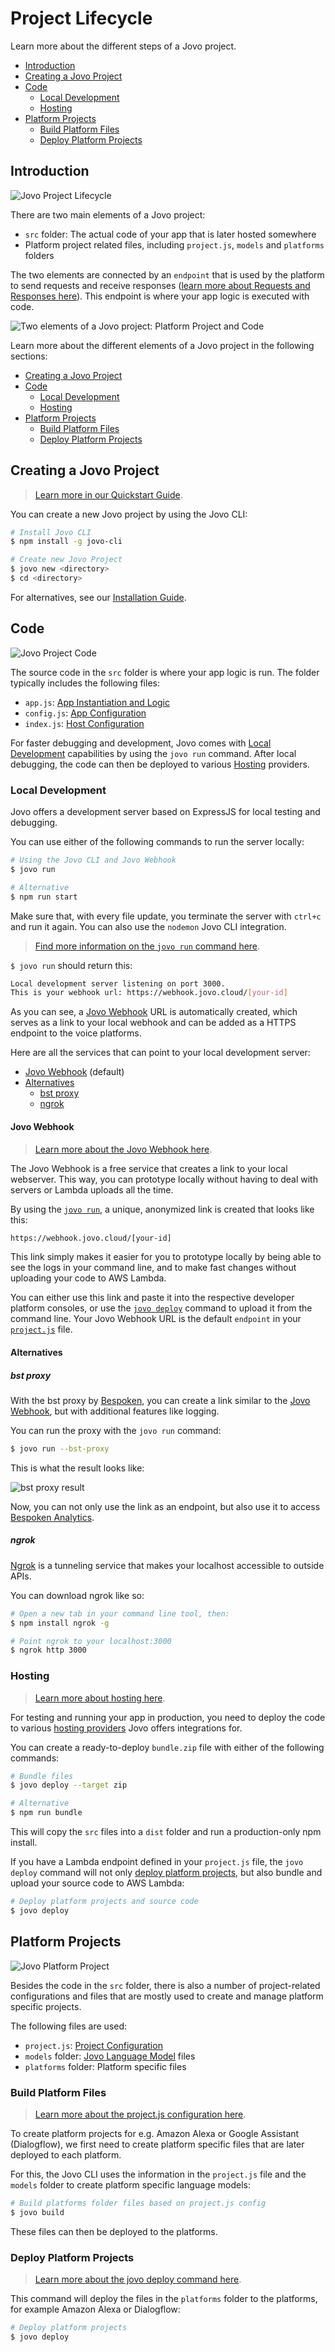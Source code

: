 # Project Lifecycle

Learn more about the different steps of a Jovo project.

* [Introduction](#introduction)
* [Creating a Jovo Project](#creating-a-jovo-project)
* [Code](#code)
   * [Local Development](#local-development)
   * [Hosting](#hosting)
* [Platform Projects](#platform-projects)
   * [Build Platform Files](#build-platform-files)
   * [Deploy Platform Projects](#deploy-platform-projects)

## Introduction

![Jovo Project Lifecycle](../img/project-lifecycle.png)

There are two main elements of a Jovo project:
* `src` folder: The actual code of your app that is later hosted somewhere
* Platform project related files, including `project.js`, `models` and `platforms` folders

The two elements are connected by an `endpoint` that is used by the platform to send requests and receive responses ([learn more about Requests and Responses here](../basic-concepts/requests-responses.md './requests-responses')). This endpoint is where your app logic is executed with code.

![Two elements of a Jovo project: Platform Project and Code](../img/project-lifecycle-elements.png)

Learn more about the different elements of a Jovo project in the following sections:

* [Creating a Jovo Project](#creating-a-jovo-project)
* [Code](#code)
   * [Local Development](#local-development)
   * [Hosting](#hosting)
* [Platform Projects](#platform-projects)
   * [Build Platform Files](#build-platform-files)
   * [Deploy Platform Projects](#deploy-platform-projects)


## Creating a Jovo Project

> [Learn more in our Quickstart Guide](../getting-started './quickstart').

You can create a new Jovo project by using the Jovo CLI:

```sh
# Install Jovo CLI
$ npm install -g jovo-cli

# Create new Jovo Project
$ jovo new <directory>
$ cd <directory>
```

For alternatives, see our [Installation Guide](../getting-started/installation './installation').


## Code

![Jovo Project Code](../img/project-lifecycle-code.png)

The source code in the `src` folder is where your app logic is run. The folder typically includes the following files:

* `app.js`: [App Instantiation and Logic](../configuration/app-js.md './app-js')
* `config.js`: [App Configuration](../configuration/config-js.md './config-js')
* `index.js`: [Host Configuration](../configuration/hosting './hosting')

For faster debugging and development, Jovo comes with [Local Development](#local-development) capabilities by using the `jovo run` command. After local debugging, the code can then be deployed to various [Hosting](#hosting) providers.


### Local Development

Jovo offers a development server based on ExpressJS for local testing and debugging.

You can use either of the following commands to run the server locally:

```sh
# Using the Jovo CLI and Jovo Webhook
$ jovo run

# Alternative
$ npm run start
```

Make sure that, with every file update, you terminate the server with `ctrl+c` and run it again. You can also use the `nodemon` Jovo CLI integration. 

> [Find more information on the `jovo run` command here](../workflows/cli/run.md './cli/run').

`$ jovo run` should return this:

```sh
Local development server listening on port 3000.
This is your webhook url: https://webhook.jovo.cloud/[your-id]
```

As you can see, a [Jovo Webhook](#jovo-webhook) URL is automatically created, which serves as a link to your local webhook and can be added as a HTTPS endpoint to the voice platforms.

Here are all the services that can point to your local development server:
* [Jovo Webhook](#jovo-webhook) (default)
* [Alternatives](#alternatives)
   * [bst proxy](#bst-proxy)
   * [ngrok](#ngrok)


#### Jovo Webhook

> [Learn more about the Jovo Webhook here](./jovo-webhook.md './jovo-webhook').

The Jovo Webhook is a free service that creates a link to your local webserver. This way, you can prototype locally without having to deal with servers or Lambda uploads all the time.

By using the [`jovo run`](../workflows/cli/run './cli/run'), a unique, anonymized link is created that looks like this:

```sh
https://webhook.jovo.cloud/[your-id]
```

This link simply makes it easier for you to prototype locally by being able to see the logs in your command line, and to make fast changes without uploading your code to AWS Lambda.

You can either use this link and paste it into the respective developer platform consoles, or use the [`jovo deploy`](../workflows/cli/deploy '../cli/deploy') command to upload it from the command line. Your Jovo Webhook URL is the default `endpoint` in your [`project.js`](../configuration/project-js.md './project-js') file.


#### Alternatives

##### bst proxy

With the bst proxy by [Bespoken](https://bespoken.io/), you can create a link similar to the [Jovo Webhook](#jovo-webhook), but with additional features like logging.

You can run the proxy with the `jovo run` command:

```sh
$ jovo run --bst-proxy
```
This is what the result looks like:

![bst proxy result](https://www.jovo.tech/blog/wp-content/uploads/2017/10/terminal-bst-proxy-1.jpg)

Now, you can not only use the link as an endpoint, but also use it to access [Bespoken Analytics](../integrations/analytics/bespoken.md './analytics/bespoken').

##### ngrok

[Ngrok](https://ngrok.com/) is a tunneling service that makes your localhost accessible to outside APIs.

You can download ngrok like so:

```sh
# Open a new tab in your command line tool, then:
$ npm install ngrok -g

# Point ngrok to your localhost:3000
$ ngrok http 3000
```


### Hosting

> [Learn more about hosting here](../configuration/hosting './hosting').

For testing and running your app in production, you need to deploy the code to various [hosting providers](../configuration/hosting './hosting') Jovo offers integrations for.

You can create a ready-to-deploy `bundle.zip` file with either of the following commands:

```sh
# Bundle files
$ jovo deploy --target zip

# Alternative
$ npm run bundle
```

This will copy the `src` files into a `dist` folder and run a production-only npm install.

If you have a Lambda endpoint defined in your `project.js` file, the `jovo deploy` command will not only [deploy platform projects](#deploy-platform-projects), but also bundle and upload your source code to AWS Lambda:

```sh
# Deploy platform projects and source code
$ jovo deploy
```


## Platform Projects

![Jovo Platform Project](../img/project-lifecycle-platform.png)

Besides the code in the `src` folder, there is also a number of project-related configurations and files that are mostly used to create and manage platform specific projects.

The following files are used:
* `project.js`: [Project Configuration](../configuration/project-js.md './project-js')
* `models` folder: [Jovo Language Model](../basic-concepts/model './model') files
* `platforms` folder: Platform specific files

### Build Platform Files

> [Learn more about the project.js configuration here](../configuration/project-js.md './project-js').

To create platform projects for e.g. Amazon Alexa or Google Assistant (Dialogflow), we first need to create platform specific files that are later deployed to each platform.

For this, the Jovo CLI uses the information in the `project.js` file and the `models` folder to create platform specific language models:

```sh
# Build platforms folder files based on project.js config
$ jovo build
```

These files can then be deployed to the platforms.

### Deploy Platform Projects

> [Learn more about the jovo deploy command here](./cli/deploy './cli/deploy').

This command will deploy the files in the `platforms` folder to the platforms, for example Amazon Alexa or Dialogflow:

```sh
# Deploy platform projects
$ jovo deploy
```






<!--[metadata]: {"description": "Learn more about the different steps of a Jovo project.", "route": "project-lifecycle"}-->
